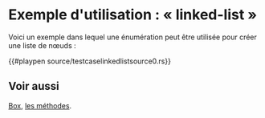 # Exemple d'utilisation : « linked-list »

Voici un exemple dans lequel une énumération peut être utilisée pour créer une liste de nœuds :

{{#playpen source/testcaselinkedlistsource0.rs}}

## Voir aussi

[Box](../chapitre17/boxpiletas.html), [les méthodes](../chapitre8/methodes.html).
